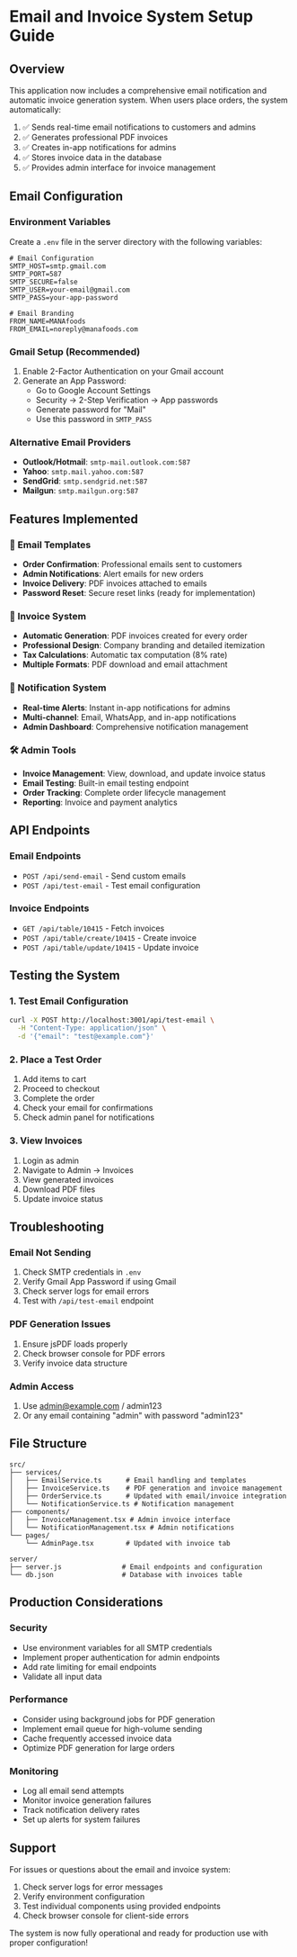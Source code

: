 # Email and Invoice System Setup Guide

## Overview
This application now includes a comprehensive email notification and automatic invoice generation system. When users place orders, the system automatically:

1. ✅ Sends real-time email notifications to customers and admins
2. ✅ Generates professional PDF invoices
3. ✅ Creates in-app notifications for admins
4. ✅ Stores invoice data in the database
5. ✅ Provides admin interface for invoice management

## Email Configuration

### Environment Variables
Create a `.env` file in the server directory with the following variables:

```env
# Email Configuration
SMTP_HOST=smtp.gmail.com
SMTP_PORT=587
SMTP_SECURE=false
SMTP_USER=your-email@gmail.com
SMTP_PASS=your-app-password

# Email Branding
FROM_NAME=MANAfoods
FROM_EMAIL=noreply@manafoods.com
```

### Gmail Setup (Recommended)
1. Enable 2-Factor Authentication on your Gmail account
2. Generate an App Password:
   - Go to Google Account Settings
   - Security → 2-Step Verification → App passwords
   - Generate password for "Mail"
   - Use this password in `SMTP_PASS`

### Alternative Email Providers
- **Outlook/Hotmail**: `smtp-mail.outlook.com:587`
- **Yahoo**: `smtp.mail.yahoo.com:587`
- **SendGrid**: `smtp.sendgrid.net:587`
- **Mailgun**: `smtp.mailgun.org:587`

## Features Implemented

### 📧 Email Templates
- **Order Confirmation**: Professional emails sent to customers
- **Admin Notifications**: Alert emails for new orders
- **Invoice Delivery**: PDF invoices attached to emails
- **Password Reset**: Secure reset links (ready for implementation)

### 📄 Invoice System
- **Automatic Generation**: PDF invoices created for every order
- **Professional Design**: Company branding and detailed itemization
- **Tax Calculations**: Automatic tax computation (8% rate)
- **Multiple Formats**: PDF download and email attachment

### 🔔 Notification System
- **Real-time Alerts**: Instant in-app notifications for admins
- **Multi-channel**: Email, WhatsApp, and in-app notifications
- **Admin Dashboard**: Comprehensive notification management

### 🛠️ Admin Tools
- **Invoice Management**: View, download, and update invoice status
- **Email Testing**: Built-in email testing endpoint
- **Order Tracking**: Complete order lifecycle management
- **Reporting**: Invoice and payment analytics

## API Endpoints

### Email Endpoints
- `POST /api/send-email` - Send custom emails
- `POST /api/test-email` - Test email configuration

### Invoice Endpoints
- `GET /api/table/10415` - Fetch invoices
- `POST /api/table/create/10415` - Create invoice
- `POST /api/table/update/10415` - Update invoice

## Testing the System

### 1. Test Email Configuration
```bash
curl -X POST http://localhost:3001/api/test-email \
  -H "Content-Type: application/json" \
  -d '{"email": "test@example.com"}'
```

### 2. Place a Test Order
1. Add items to cart
2. Proceed to checkout
3. Complete the order
4. Check your email for confirmations
5. Check admin panel for notifications

### 3. View Invoices
1. Login as admin
2. Navigate to Admin → Invoices
3. View generated invoices
4. Download PDF files
5. Update invoice status

## Troubleshooting

### Email Not Sending
1. Check SMTP credentials in `.env`
2. Verify Gmail App Password if using Gmail
3. Check server logs for email errors
4. Test with `/api/test-email` endpoint

### PDF Generation Issues
1. Ensure jsPDF loads properly
2. Check browser console for PDF errors
3. Verify invoice data structure

### Admin Access
1. Use admin@example.com / admin123
2. Or any email containing "admin" with password "admin123"

## File Structure
```
src/
├── services/
│   ├── EmailService.ts      # Email handling and templates
│   ├── InvoiceService.ts    # PDF generation and invoice management
│   ├── OrderService.ts      # Updated with email/invoice integration
│   └── NotificationService.ts # Notification management
├── components/
│   ├── InvoiceManagement.tsx # Admin invoice interface
│   └── NotificationManagement.tsx # Admin notifications
└── pages/
    └── AdminPage.tsx        # Updated with invoice tab

server/
├── server.js               # Email endpoints and configuration
└── db.json                 # Database with invoices table
```

## Production Considerations

### Security
- Use environment variables for all SMTP credentials
- Implement proper authentication for admin endpoints
- Add rate limiting for email endpoints
- Validate all input data

### Performance
- Consider using background jobs for PDF generation
- Implement email queue for high-volume sending
- Cache frequently accessed invoice data
- Optimize PDF generation for large orders

### Monitoring
- Log all email send attempts
- Monitor invoice generation failures
- Track notification delivery rates
- Set up alerts for system failures

## Support
For issues or questions about the email and invoice system:
1. Check server logs for error messages
2. Verify environment configuration
3. Test individual components using provided endpoints
4. Check browser console for client-side errors

The system is now fully operational and ready for production use with proper configuration! 